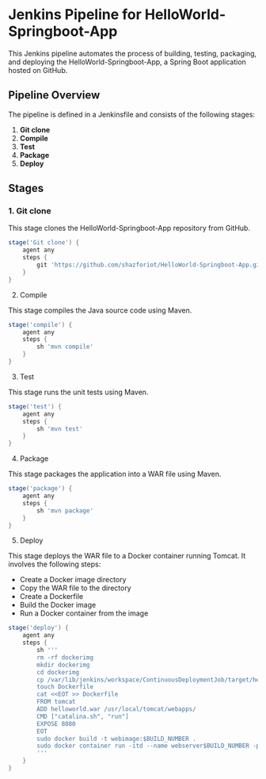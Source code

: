 # Jenkins Pipeline for HelloWorld-Springboot-App

This Jenkins pipeline automates the process of building, testing, packaging, and deploying the HelloWorld-Springboot-App, a Spring Boot application hosted on GitHub.

## Pipeline Overview

The pipeline is defined in a Jenkinsfile and consists of the following stages:

1. **Git clone**
2. **Compile**
3. **Test**
4. **Package**
5. **Deploy**

## Stages

### 1. Git clone

This stage clones the HelloWorld-Springboot-App repository from GitHub.

```groovy
stage('Git clone') {
    agent any
    steps {
        git 'https://github.com/shazforiot/HelloWorld-Springboot-App.git'
    }
}
```
2. Compile

This stage compiles the Java source code using Maven.

```groovy
stage('compile') {
    agent any
    steps {
        sh 'mvn compile'
    }
}
```
3. Test

This stage runs the unit tests using Maven.

```groovy
stage('test') {
    agent any
    steps {
        sh 'mvn test'
    }
}
```
4. Package

This stage packages the application into a WAR file using Maven.

```groovy
stage('package') {
    agent any
    steps {
        sh 'mvn package'
    }
}
```
5. Deploy

This stage deploys the WAR file to a Docker container running Tomcat. It involves the following steps:

- Create a Docker image directory
- Copy the WAR file to the directory
- Create a Dockerfile
- Build the Docker image
- Run a Docker container from the image

```groovy
stage('deploy') {
    agent any
    steps {
        sh '''
        rm -rf dockerimg
        mkdir dockerimg
        cd dockerimg
        cp /var/lib/jenkins/workspace/ContinuousDeploymentJob/target/helloworld-0.0.1.war .
        touch Dockerfile
        cat <<EOT >> Dockerfile
        FROM tomcat
        ADD helloworld.war /usr/local/tomcat/webapps/
        CMD ["catalina.sh", "run"]
        EXPOSE 8080
        EOT
        sudo docker build -t webimage:$BUILD_NUMBER .
        sudo docker container run -itd --name webserver$BUILD_NUMBER -p 8080:8080 webimage:$BUILD_NUMBER
        '''
    }
}
```
